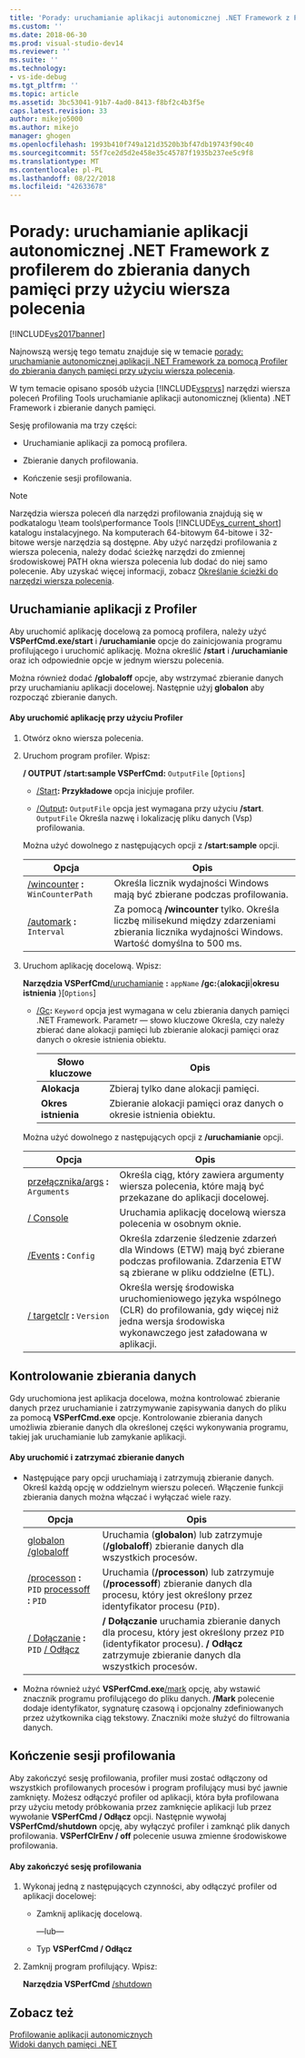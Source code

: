 ```yaml
---
title: 'Porady: uruchamianie aplikacji autonomicznej .NET Framework z Profiler do zbierania danych pamięci przy użyciu wiersza polecenia | Dokumentacja firmy Microsoft'
ms.custom: ''
ms.date: 2018-06-30
ms.prod: visual-studio-dev14
ms.reviewer: ''
ms.suite: ''
ms.technology:
- vs-ide-debug
ms.tgt_pltfrm: ''
ms.topic: article
ms.assetid: 3bc53041-91b7-4ad0-8413-f8bf2c4b3f5e
caps.latest.revision: 33
author: mikejo5000
ms.author: mikejo
manager: ghogen
ms.openlocfilehash: 1993b410f749a121d3520b3bf47db19743f90c40
ms.sourcegitcommit: 55f7ce2d5d2e458e35c45787f1935b237ee5c9f8
ms.translationtype: MT
ms.contentlocale: pl-PL
ms.lasthandoff: 08/22/2018
ms.locfileid: "42633678"
---
```

# <a name="how-to-launch-a-stand-alone-net-framework-application-with-the-profiler-to-collect-memory-data-by-using-the-command-line"></a>Porady: uruchamianie aplikacji autonomicznej .NET Framework z profilerem do zbierania danych pamięci przy użyciu wiersza polecenia
[!INCLUDE[vs2017banner](../includes/vs2017banner.md)]

Najnowszą wersję tego tematu znajduje się w temacie [porady: uruchamianie autonomicznej aplikacji .NET Framework za pomocą Profiler do zbierania danych pamięci przy użyciu wiersza polecenia](https://docs.microsoft.com/visualstudio/profiling/how-to-launch-a-stand-alone-dotnet-framework-application-with-the-profiler-to-collect-memory-data-by-using-the-command-line).  
  
W tym temacie opisano sposób użycia [!INCLUDE[vsprvs](../includes/vsprvs-md.md)] narzędzi wiersza poleceń Profiling Tools uruchamianie aplikacji autonomicznej (klienta) .NET Framework i zbieranie danych pamięci.  
  
 Sesję profilowania ma trzy części:  
  
-   Uruchamianie aplikacji za pomocą profilera.  
  
-   Zbieranie danych profilowania.  
  
-   Kończenie sesji profilowania.  
  
> [!NOTE]
>  Narzędzia wiersza poleceń dla narzędzi profilowania znajdują się w podkatalogu \team tools\performance Tools [!INCLUDE[vs_current_short](../includes/vs-current-short-md.md)] katalogu instalacyjnego. Na komputerach 64-bitowym 64-bitowe i 32-bitowe wersje narzędzia są dostępne. Aby użyć narzędzi profilowania z wiersza polecenia, należy dodać ścieżkę narzędzi do zmiennej środowiskowej PATH okna wiersza polecenia lub dodać do niej samo polecenie. Aby uzyskać więcej informacji, zobacz [Określanie ścieżki do narzędzi wiersza polecenia](../profiling/specifying-the-path-to-profiling-tools-command-line-tools.md).  
  
## <a name="starting-the-application-with-the-profiler"></a>Uruchamianie aplikacji z Profiler  
 Aby uruchomić aplikację docelową za pomocą profilera, należy użyć **VSPerfCmd.exe/start** i **/uruchamianie** opcje do zainicjowania programu profilującego i uruchomić aplikację. Można określić **/start** i **/uruchamianie** oraz ich odpowiednie opcje w jednym wierszu polecenia.  
  
 Można również dodać **/globaloff** opcje, aby wstrzymać zbieranie danych przy uruchamianiu aplikacji docelowej. Następnie użyj **globalon** aby rozpocząć zbieranie danych.  
  
#### <a name="to-start-an-application-by-using-the-profiler"></a>Aby uruchomić aplikację przy użyciu Profiler  
  
1.  Otwórz okno wiersza polecenia.  
  
2.  Uruchom program profiler. Wpisz:  
  
     **/ OUTPUT /start:sample VSPerfCmd:** `OutputFile` [`Options`]  
  
    -   [/Start](../profiling/start.md)**: Przykładowe** opcja inicjuje profiler.  
  
    -   [/Output](../profiling/output.md)**:** `OutputFile` opcja jest wymagana przy użyciu **/start**. `OutputFile` Określa nazwę i lokalizację pliku danych (Vsp) profilowania.  
  
     Można użyć dowolnego z następujących opcji z **/start:sample** opcji.  
  
    |Opcja|Opis|  
    |------------|-----------------|  
    |[/wincounter](../profiling/wincounter.md) **:** `WinCounterPath`|Określa licznik wydajności Windows mają być zbierane podczas profilowania.|  
    |[/automark](../profiling/automark.md) **:** `Interval`|Za pomocą **/wincounter** tylko. Określa liczbę milisekund między zdarzeniami zbierania licznika wydajności Windows. Wartość domyślna to 500 ms.|  
  
3.  Uruchom aplikację docelową. Wpisz:  
  
     **Narzędzia VSPerfCmd**[/uruchamianie](../profiling/launch.md) **:** `appName` **/gc:**{**alokacji**&#124;**okresu istnienia** }[`Options`]    
  
    -   [/Gc](../profiling/gc-vsperfcmd.md)**:** `Keyword` opcja jest wymagana w celu zbierania danych pamięci .NET Framework. Parametr — słowo kluczowe Określa, czy należy zbierać dane alokacji pamięci lub zbieranie alokacji pamięci oraz danych o okresie istnienia obiektu.  
  
        |Słowo kluczowe|Opis|  
        |-------------|-----------------|  
        |**Alokacja**|Zbieraj tylko dane alokacji pamięci.|  
        |**Okres istnienia**|Zbieranie alokacji pamięci oraz danych o okresie istnienia obiektu.|  
  
     Można użyć dowolnego z następujących opcji z **/uruchamianie** opcji.  
  
    |Opcja|Opis|  
    |------------|-----------------|  
    |[przełącznika/args](../profiling/args.md) **:** `Arguments`|Określa ciąg, który zawiera argumenty wiersza polecenia, które mają być przekazane do aplikacji docelowej.|  
    |[/ Console](../profiling/console.md)|Uruchamia aplikację docelową wiersza polecenia w osobnym oknie.|  
    |[/Events](../profiling/events-vsperfcmd.md) **:** `Config`|Określa zdarzenie śledzenie zdarzeń dla Windows (ETW) mają być zbierane podczas profilowania. Zdarzenia ETW są zbierane w pliku oddzielne (ETL).|  
    |[/ targetclr](../profiling/targetclr.md) **:** `Version`|Określa wersję środowiska uruchomieniowego języka wspólnego (CLR) do profilowania, gdy więcej niż jedna wersja środowiska wykonawczego jest załadowana w aplikacji.|  
  
## <a name="controlling-data-collection"></a>Kontrolowanie zbierania danych  
 Gdy uruchomiona jest aplikacja docelowa, można kontrolować zbieranie danych przez uruchamianie i zatrzymywanie zapisywania danych do pliku za pomocą **VSPerfCmd.exe** opcje. Kontrolowanie zbierania danych umożliwia zbieranie danych dla określonej części wykonywania programu, takiej jak uruchamianie lub zamykanie aplikacji.  
  
#### <a name="to-start-and-stop-data-collection"></a>Aby uruchomić i zatrzymać zbieranie danych  
  
-   Następujące pary opcji uruchamiają i zatrzymują zbieranie danych. Określ każdą opcję w oddzielnym wierszu poleceń. Włączenie funkcji zbierania danych można włączać i wyłączać wiele razy.  
  
    |Opcja|Opis|  
    |------------|-----------------|  
    |[globalon /globaloff](../profiling/globalon-and-globaloff.md)|Uruchamia (**globalon**) lub zatrzymuje (**/globaloff**) zbieranie danych dla wszystkich procesów.|  
    |[/processon](../profiling/processon-and-processoff.md) **:** `PID` [processoff](../profiling/processon-and-processoff.md) **:** `PID`|Uruchamia (**/processon**) lub zatrzymuje (**/processoff**) zbieranie danych dla procesu, który jest określony przez identyfikator procesu (`PID`).|  
    |[/ Dołączanie](../profiling/attach.md) **:** `PID` [/ Odłącz](../profiling/detach.md)|**/ Dołączanie** uruchamia zbieranie danych dla procesu, który jest określony przez `PID` (identyfikator procesu). **/ Odłącz** zatrzymuje zbieranie danych dla wszystkich procesów.|  
  
-   Można również użyć **VSPerfCmd.exe**[/mark](../profiling/mark.md) opcję, aby wstawić znacznik programu profilującego do pliku danych. **/Mark** polecenie dodaje identyfikator, sygnaturę czasową i opcjonalny zdefiniowanych przez użytkownika ciąg tekstowy. Znaczniki może służyć do filtrowania danych.  
  
## <a name="ending-the-profiling-session"></a>Kończenie sesji profilowania  
 Aby zakończyć sesję profilowania, profiler musi zostać odłączony od wszystkich profilowanych procesów i program profilujący musi być jawnie zamknięty. Możesz odłączyć profiler od aplikacji, która była profilowana przy użyciu metody próbkowania przez zamknięcie aplikacji lub przez wywołanie **VSPerfCmd / Odłącz** opcji. Następnie wywołaj **VSPerfCmd/shutdown** opcję, aby wyłączyć profiler i zamknąć plik danych profilowania. **VSPerfClrEnv / off** polecenie usuwa zmienne środowiskowe profilowania.  
  
#### <a name="to-end-a-profiling-session"></a>Aby zakończyć sesję profilowania  
  
1.  Wykonaj jedną z następujących czynności, aby odłączyć profiler od aplikacji docelowej:  
  
    -   Zamknij aplikację docelową.  
  
         —lub—  
  
    -   Typ **VSPerfCmd / Odłącz**  
  
2.  Zamknij program profilujący. Wpisz:  
  
     **Narzędzia VSPerfCmd** [ /shutdown](../profiling/shutdown.md)  
  
## <a name="see-also"></a>Zobacz też  
 [Profilowanie aplikacji autonomicznych](../profiling/command-line-profiling-of-stand-alone-applications.md)   
 [Widoki danych pamięci .NET](../profiling/dotnet-memory-data-views.md)



